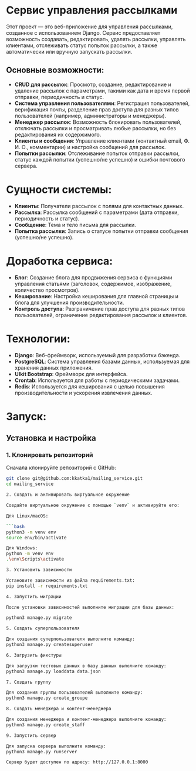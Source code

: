 # Сервис управления рассылками

Этот проект — это веб-приложение для управления рассылками, созданное с использованием Django. Сервис предоставляет возможность создавать, редактировать, удалять рассылки, управлять клиентами, отслеживать статус попыток рассылки, а также автоматически или вручную запускать рассылки.

## Основные возможности:

- **CRUD для рассылок**: Просмотр, создание, редактирование и удаление рассылок с параметрами, такими как дата и время первой отправки, периодичность и статус.
- **Система управления пользователями**: Регистрация пользователей, верификация почты, разделение прав доступа для разных типов пользователей (например, администраторы и менеджеры).
- **Менеджер рассылок**: Возможность блокировать пользователей, отключать рассылки и просматривать любые рассылки, но без редактирования их содержимого.
- **Клиенты и сообщения**: Управление клиентами (контактный email, Ф. И. О., комментарии) и настройка сообщений для рассылок.
- **Попытки рассылки**: Отслеживание попыток отправки рассылки, статус каждой попытки (успешно/не успешно) и ошибки почтового сервера.

# Сущности системы:

- **Клиенты**: Получатели рассылок с полями для контактных данных.
- **Рассылка**: Рассылка сообщений с параметрами (дата отправки, периодичность и статус).
- **Сообщение**: Тема и тело письма для рассылки.
- **Попытка рассылки**: Запись о статусе попытки отправки сообщения (успешно/не успешно).

# Доработка сервиса:

- **Блог**: Создание блога для продвижения сервиса с функциями управления статьями (заголовок, содержимое, изображение, количество просмотров).
- **Кеширование**: Настройка кеширования для главной страницы и блога для улучшения производительности.
- **Контроль доступа**: Разграничение прав доступа для разных типов пользователей, ограничение редактирования рассылок и клиентов.

# Технологии:

- **Django**: Веб-фреймворк, используемый для разработки бэкенда.
- **PostgreSQL**: Система управления базами данных, используемая для хранения данных приложения.
- **UIkit Bootstrap**: Фреймворк для интерфейса.
- **Crontab**: Используется для работы с периодическими задачами.
- **Redis**: Используется для кеширования с целью повышения производительности и ускорения извлечения данных.

# Запуск:

## Установка и настройка

### 1. Клонировать репозиторий

Сначала клонируйте репозиторий с GitHub:

```bash
git clone git@github.com:kkatka1/mailing_service.git
cd mailing_service

2. Создать и активировать виртуальное окружение

Создайте виртуальное окружение с помощью `venv` и активируйте его:

Для Linux/macOS:

```bash
python3 -m venv env
source env/bin/activate

Для Windows:
python -m venv env
.\env\Scripts\activate

3. Установить зависимости

Установите зависимости из файла requirements.txt:
pip install -r requirements.txt

4. Запустить миграции

После установки зависимостей выполните миграции для базы данных:

python3 manage.py migrate

5. Создать суперпользователя

Для создания суперпользователя выполните команду:
python3 manage.py createsuperuser

6. Загрузить фикстуры

Для загрузки тестовых данных в базу данных выполните команду:
python3 manage.py loaddata data.json

7. Создать группу

Для создания группы пользователей выполните команду:
python3 manage.py create_groupe

8. Создать менеджера и контент-менеджера

Для создания менеджера и контент-менеджера выполните команду:
python3 manage.py create_staff

9. Запустить сервер

Для запуска сервера выполните команду:
python3 manage.py runserver

Сервер будет доступен по адресу: http://127.0.0.1:8000

